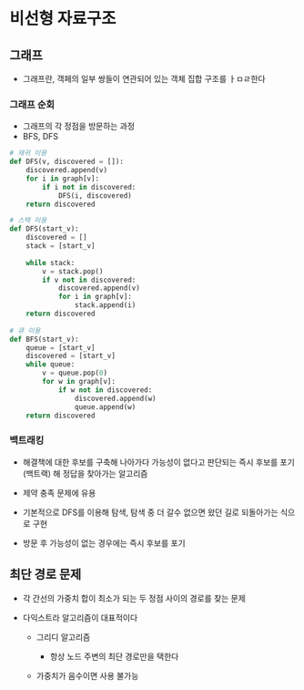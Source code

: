 # 비선형 자료구조

## 그래프

- 그래프란, 객페의 일부 쌍들이 연관되어 있는 객체 집합 구조를 ㅏㅁㄹ한다



### 그래프 순회

- 그래프의 각 정점을 방문하는 과정
- BFS, DFS

```python
# 재귀 이용
def DFS(v, discovered = []):
	discovered.append(v)
    for i in graph[v]:
        if i not in discovered:
            DFS(i, discovered)
    return discovered

# 스택 이용
def DFS(start_v):
    discovered = []
    stack = [start_v]
    
    while stack:
        v = stack.pop()
        if v not in discovered:
            discovered.append(v)
            for i in graph[v]:
                stack.append(i)
    return discovered            
                
# 큐 이용
def BFS(start_v):
    queue = [start_v]
    discovered = [start_v]
    while queue:
        v = queue.pop(0)
        for w in graph[v]:
            if w not in discovered:
                discovered.append(w)
                queue.append(w)
    return discovered
```



### 백트래킹

- 해결책에 대한 후보를 구축해 나아가다 가능성이 없다고 판단되는 즉시 후보를 포기(백트랙) 해 정답을 찾아가는 알고리즘
- 제약 충족 문제에 유용

- 기본적으로 DFS를 이용해 탐색, 탐색 중 더 갈수 없으면 왔던 길로 되돌아가는 식으로 구현
- 방문 후 가능성이 없는 경우에는 즉시 후보를 포기



## 최단 경로 문제

- 각 간선의 가중치 합이 최소가 되는 두 정점 사이의 경로를 찾는 문제

- 다익스트라 알고리즘이 대표적이다

  - 그리디 알고리즘

    - 항상 노드 주변의 최단 경로만을 택한다

  - 가중치가 음수이면 사용 불가능

    
